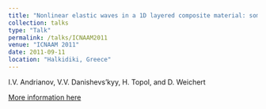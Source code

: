 ```yaml
---
title: "Nonlinear elastic waves in a 1D layered composite material: some numerical results"
collection: talks
type: "Talk"
permalink: /talks/ICNAAM2011
venue: "ICNAAM 2011"
date: 2011-09-11
location: "Halkidiki, Greece"
---
```


I.V. Andrianov, V.V. Danishevs’kyy, H. Topol, and D. Weichert

[More information here](http://www.icnaam.org/icnaam_2011/)









